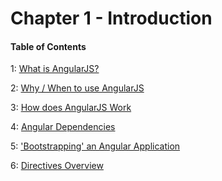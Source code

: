 # Chapter 1 - Introduction

#### Table of Contents

1: [What is AngularJS?](what_is_angular.md)

2: [Why / When to use AngularJS](why_when_angular.md)

3: [How does AngularJS Work](how_does_angular_work.md)

4: [Angular Dependencies](angular_dependency.md)

5: ['Bootstrapping' an Angular Application](bootstrapping.md)

6: [Directives Overview](directives.md)
